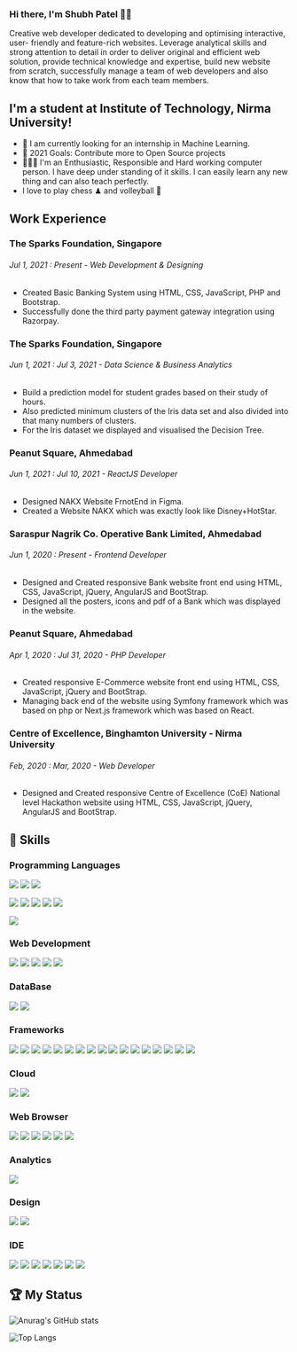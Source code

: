 <!--
**Shubh-Official/Shubh-Official** is a ✨ _special_ ✨ repository because its `README.md` (this file) appears on your GitHub profile.

Here are some ideas to get you started:

- 🔭 I’m currently working on ...
- 🌱 I’m currently learning ...
- 👯 I’m looking to collaborate on ...
- 🤔 I’m looking for help with ...
- 💬 Ask me about ...
- 📫 How to reach me: ...
- 😄 Pronouns: ...
- ⚡ Fun fact: ...
-->

### Hi there, I'm Shubh Patel 👋🏻
Creative web developer dedicated to developing and optimising interactive, user- friendly and feature-rich websites. Leverage analytical skills and strong attention to detail in order to deliver original and efficient web solution, provide technical knowledge and expertise, build new website from scratch, successfully manage a team of web developers and also know that how to take work from each team members.



## I'm a student at Institute of Technology, Nirma University!
- 🔭 I am currently looking for an internship in Machine Learning.
- 🥅 2021 Goals: Contribute more to Open Source projects
- 🧑🏻‍💻 I'm an Enthusiastic, Responsible and Hard working computer person. I have deep under standing of it skills. I can easily learn any new thing and can also teach perfectly.
- I love to play chess ♟ and volleyball 🏐



## Work Experience



### The Sparks Foundation, Singapore
###### Jul 1, 2021 : Present - Web Development & Designing
- Created Basic Banking System using HTML, CSS, JavaScript, PHP and Bootstrap.
- Successfully done the third party payment gateway integration using Razorpay.

### The Sparks Foundation, Singapore
###### Jun 1, 2021 : Jul 3, 2021 - Data Science & Business Analytics
- Build a prediction model for student grades based on their study of hours.
- Also predicted minimum clusters of the Iris data set and also divided into that many numbers of clusters.
- For the Iris dataset we displayed and visualised the Decision Tree.

### Peanut Square, Ahmedabad
###### Jun 1, 2021 : Jul 10, 2021 - ReactJS Developer
- Designed NAKX Website FrnotEnd in Figma.
- Created a Website NAKX which was exactly look like Disney+HotStar.

### Saraspur Nagrik Co. Operative Bank Limited, Ahmedabad
###### Jun 1, 2020 : Present - Frontend Developer
- Designed and Created responsive Bank website front end using HTML, CSS, JavaScript, jQuery, AngularJS and BootStrap.
- Designed all the posters, icons and pdf of a Bank which was displayed in the website.

### Peanut Square, Ahmedabad
###### Apr 1, 2020 : Jul 31, 2020 - PHP Developer
- Created responsive E-Commerce website front end using HTML, CSS, JavaScript, jQuery and BootStrap.
- Managing back end of the website using Symfony framework which was based on php or Next.js framework which was based on React.

### Centre of Excellence, Binghamton University - Nirma University
###### Feb, 2020 : Mar, 2020 - Web Developer
- Designed and Created responsive Centre of Excellence (CoE) National level Hackathon website using HTML, CSS, JavaScript, jQuery, AngularJS and BootStrap.



## 🚀 Skills

### Programming Languages

<img src="https://img.shields.io/badge/C-00599C?style=for-the-badge&logo=c&logoColor=white">  <img src="https://img.shields.io/badge/C%2B%2B-00599C?style=for-the-badge&logo=c%2B%2B&logoColor=white">  <img src="https://img.shields.io/badge/Java-ED8B00?style=for-the-badge&logo=java&logoColor=white">  

<img src="https://img.shields.io/badge/Python-FFD43B?style=for-the-badge&logo=python&logoColor=darkgreen">  <img src="https://img.shields.io/badge/Numpy-777BB4?style=for-the-badge&logo=numpy&logoColor=white">  <img src="https://img.shields.io/badge/Pandas-2C2D72?style=for-the-badge&logo=pandas&logoColor=white">  <img src="https://img.shields.io/badge/TensorFlow-FF6F00?style=for-the-badge&logo=TensorFlow&logoColor=white">  <img src="https://img.shields.io/badge/Keras-D00000?style=for-the-badge&logo=Keras&logoColor=white">

<img src="https://img.shields.io/badge/LaTeX-47A141?style=for-the-badge&logo=LaTeX&logoColor=white">

### Web Development

<img src="https://img.shields.io/badge/HTML5-E34F26?style=for-the-badge&logo=html5&logoColor=white">  <img src="https://img.shields.io/badge/CSS3-1572B6?style=for-the-badge&logo=css3&logoColor=white"> <img src="https://img.shields.io/badge/JavaScript-F7DF1E?style=for-the-badge&logo=javascript&logoColor=black"> <img src="https://img.shields.io/badge/PHP-777BB4?style=for-the-badge&logo=php&logoColor=white">  <img src="https://img.shields.io/badge/TypeScript-007ACC?style=for-the-badge&logo=typescript&logoColor=white">

### DataBase

<img src="https://img.shields.io/badge/MySQL-00000F?style=for-the-badge&logo=mysql&logoColor=white">  <img src="https://img.shields.io/badge/MongoDB-4EA94B?style=for-the-badge&logo=mongodb&logoColor=white">

### Frameworks

<img src="https://img.shields.io/badge/Jupyter-F37626.svg?&style=for-the-badge&logo=Jupyter&logoColor=white"> <img src="https://img.shields.io/badge/conda-342B029.svg?&style=for-the-badge&logo=anaconda&logoColor=white"> <img src="https://img.shields.io/badge/OpenCV-27338e?style=for-the-badge&logo=OpenCV&logoColor=white"> <img src="https://img.shields.io/badge/Bootstrap-563D7C?style=for-the-badge&logo=bootstrap&logoColor=white">  <img src="https://img.shields.io/badge/-materialize--css-ff69b4?style=for-the-badge&logo=materialize--css&logoColor=white"> <img src="https://img.shields.io/badge/jQuery-0769AD?style=for-the-badge&logo=jquery&logoColor=white"> <img src="https://img.shields.io/badge/Xampp-F37623?style=for-the-badge&logo=xampp&logoColor=white"> <img src="https://img.shields.io/badge/Symfony-000000?style=for-the-badge&logo=Symfony&logoColor=white"> <img src="https://img.shields.io/badge/AngularJS-E23237?style=for-the-badge&logo=angularjs&logoColor=white"> <img src="https://img.shields.io/badge/React-20232A?style=for-the-badge&logo=react&logoColor=61DAFB"> <img src="https://img.shields.io/badge/Material--UI-0081CB?style=for-the-badge&logo=material-ui&logoColor=white"> <img src="https://img.shields.io/badge/Redux-593D88?style=for-the-badge&logo=redux&logoColor=white"> <img src="https://img.shields.io/badge/React_Router-CA4245?style=for-the-badge&logo=react-router&logoColor=white"> <img src="https://img.shields.io/badge/next.js-000000?style=for-the-badge&logo=nextdotjs&logoColor=white"> <img src="https://img.shields.io/badge/Node.js-339933?style=for-the-badge&logo=nodedotjs&logoColor=white"> <img src="https://img.shields.io/badge/Postman-FF6C37?style=for-the-badge&logo=Postman&logoColor=white"> <img src="https://img.shields.io/badge/Git-F05032?style=for-the-badge&logo=git&logoColor=white">

### Cloud

<img src="https://img.shields.io/badge/Heroku-430098?style=for-the-badge&logo=heroku&logoColor=white">  <img src="https://img.shields.io/badge/Netlify-00C7B7?style=for-the-badge&logo=netlify&logoColor=white">

### Web Browser

<img src="https://img.shields.io/badge/Safari-FF1B2D?style=for-the-badge&logo=Safari&logoColor=white">  <img src="https://img.shields.io/badge/Google_chrome-4285F4?style=for-the-badge&logo=Google-chrome&logoColor=white">  <img src="https://img.shields.io/badge/Firefox_Browser-FF7139?style=for-the-badge&logo=Firefox-Browser&logoColor=white"> <img src="https://img.shields.io/badge/Brave-FF1B2D?style=for-the-badge&logo=Brave&logoColor=white"> <img src="https://img.shields.io/badge/Microsoft_Edge-0078D7?style=for-the-badge&logo=Microsoft-edge&logoColor=white"> <img src="https://img.shields.io/badge/Opera-FF1B2D?style=for-the-badge&logo=Opera&logoColor=white">

### Analytics

<img src="https://img.shields.io/badge/Google%20Analytics-E37400?style=for-the-badge&logo=google%20analytics&logoColor=white">

### Design

<img src="https://img.shields.io/badge/Figma-F24E1E?style=for-the-badge&logo=figma&logoColor=white">  <img src="https://img.shields.io/badge/Adobe%20XD-FF61F6?style=for-the-badge&logo=Adobe%20XD&logoColor=white">

### IDE

<img src="https://img.shields.io/badge/Xcode-007ACC?style=flat-square&logo=Xcode&logoColor=white">  <img src="https://img.shields.io/badge/Visual_Studio_Code-0078D4?style=for-the-badge&logo=visual%20studio%20code&logoColor=white">  <img src="https://img.shields.io/badge/Atom-66595C?style=for-the-badge&logo=Atom&logoColor=white">  <img src="https://img.shields.io/badge/sublime_text-%23575757.svg?&style=for-the-badge&logo=sublime-text&logoColor=important">  <img src="https://img.shields.io/badge/Colab-F9AB00?style=for-the-badge&logo=googlecolab&color=525252">  <img src="https://img.shields.io/badge/PyCharm-000000.svg?&style=for-the-badge&logo=PyCharm&logoColor=white">  <img src="https://img.shields.io/badge/Notepad++-90E59A.svg?style=for-the-badge&logo=notepad%2B%2B&logoColor=black">


## 🏆 My Status

![Anurag's GitHub stats](https://github-readme-stats.vercel.app/api?username=shubh-official&show_icons=true&theme=radical)

![Top Langs](https://github-readme-stats.vercel.app/api/top-langs/?username=Shubh-Official&layout=compact&theme=radical)
